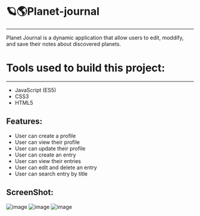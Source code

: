 # 🪐🌎Planet-journal
----

Planet Journal is a dynamic application that allow users to edit, moddify, and save their notes about discovered planets. 

# Tools used to build this project:
---
* JavaScript (ES5)
* CSS3
* HTML5

Features:
---
* User can create a profile
* User can view their profile
* User can update their profile
* User can create an entry
* User can view their entries
* User can edit and delete an entry
* User can search entry by title

ScreenShot:
---
![image](https://user-images.githubusercontent.com/69870979/108779500-cf743b80-751b-11eb-8812-2d4269bde157.png)
![image](https://user-images.githubusercontent.com/69870979/108779610-fb8fbc80-751b-11eb-9a30-31ac5192330f.png)
![image](https://user-images.githubusercontent.com/69870979/108779659-0e09f600-751c-11eb-88a7-060b848cc119.png)

